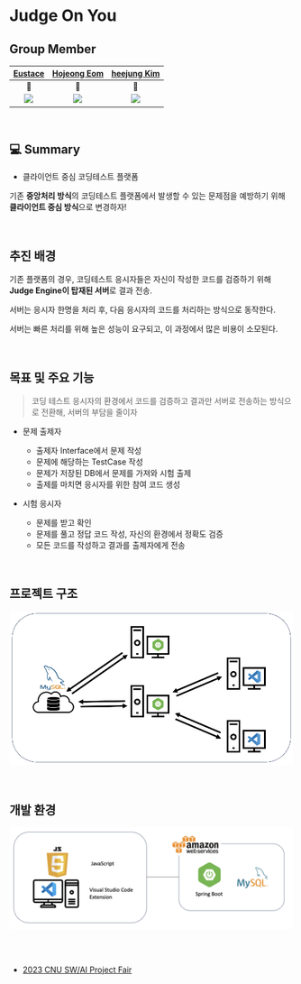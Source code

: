 # Judge On You

## Group Member

<div align="center">
  
|[Eustace](https://github.com/dlwnsrb0829)|[Hojeong Eom](https://github.com/DobiIsFree)|[heejung Kim](https://github.com/hj-k66)
|:---:|:---:|:---:|
|🐻|🦊|🐰|
|<img src="https://avatars.githubusercontent.com/u/39390618?v=4" width="105">|<img src="https://avatars.githubusercontent.com/u/52994616?v=4" width="105">|<img src="https://avatars.githubusercontent.com/u/68041758?v=4" width="105">|

</div>

</br>


## 💻 Summary
- 클라이언트 중심 코딩테스트 플랫폼

기존 **중앙처리 방식**의 코딩테스트 플랫폼에서 발생할 수 있는 문제점을 예방하기 위해 **클라이언트 중심 방식**으로 변경하자!

</br>

## 추진 배경

기존 플랫폼의 경우, 코딩테스트 응시자들은 자신이 작성한 코드를 검증하기 위해 **Judge Engine이 탑재된 서버**로 결과 전송.

서버는 응시자 한명을 처리 후, 다음 응시자의 코드를 처리하는 방식으로 동작한다. 

서버는 빠른 처리를 위해 높은 성능이 요구되고, 이 과정에서 많은 비용이 소모된다.

</br>

## 목표 및 주요 기능

> 코딩 테스트 응시자의 환경에서 코드를 검증하고 결과만 서버로 전송하는 방식으로 전환해, 서버의 부담을 줄이자

- 문제 출제자
  - 출제자 Interface에서 문제 작성
  - 문제에 해당하는 TestCase 작성
  - 문제가 저장된 DB에서 문제를 가져와 시험 출제
  - 출제를 마치면 응시자를 위한 참여 코드 생성
 
- 시험 응시자
  - 문제를 받고 확인
  - 문제를 풀고 정답 코드 작성, 자신의 환경에서 정확도 검증
  - 모든 코드를 작성하고 결과를 출제자에게 전송

</br>

## 프로젝트 구조

<p align="center"><img width="592" src="./figure/project.png"></p>


<!-- 1. 문제를 저장하는 DB: 출제자가 자신의 서버에서 작성한 문제가 저장되고 권한에 따라 다른 출제자에게 공유 가능
2. 출제자[서버]: 출제자가 원할 때 서버를 작동시켜 시험 응시자들을 수용하고, 응시 결과 수집 가능. 서버가 상시 동작하지 않아도 되므로 비용 절감 효과. 출제자 Interface 제공해 문제를 작성하고 공유 가능
3. 응시자에게 제공되는 VSCode Extension. 
  - 출제자[서버]로부터 문제를 수령하여 문제를 확인한다.
  - VSCode의 'Side bar'에서 각 문제의 예제 입출력을 확인한다.
  - 문제를 응시자 환경에서 Compile 하고 서버로부터 전송받은 테스트케이스에 적용하여 정확도를 검증한다.
  - 문제 풀기 종료 후, 결과를 출제자[서버]로 전송한다. -->

</br>

## 개발 환경

<p align="center"><img width="592" src="./figure/system.png"></p>

</br>

## 

- [2023 CNU SW/AI Project Fair](https://github.com/Dobbies-Escape-Diary/2023-CNU-SW-AI-Project-Fair)
